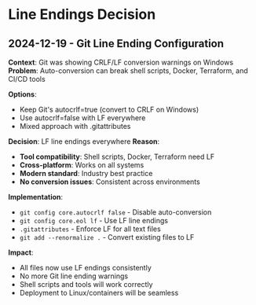 # Line Endings Decision

## 2024-12-19 - Git Line Ending Configuration

**Context**: Git was showing CRLF/LF conversion warnings on Windows
**Problem**: Auto-conversion can break shell scripts, Docker, Terraform, and CI/CD tools

**Options**:
- Keep Git's autocrlf=true (convert to CRLF on Windows)
- Use autocrlf=false with LF everywhere
- Mixed approach with .gitattributes

**Decision**: LF line endings everywhere
**Reason**: 
- **Tool compatibility**: Shell scripts, Docker, Terraform need LF
- **Cross-platform**: Works on all systems
- **Modern standard**: Industry best practice
- **No conversion issues**: Consistent across environments

**Implementation**:
- `git config core.autocrlf false` - Disable auto-conversion
- `git config core.eol lf` - Use LF line endings
- `.gitattributes` - Enforce LF for all text files
- `git add --renormalize .` - Convert existing files to LF

**Impact**: 
- All files now use LF endings consistently
- No more Git line ending warnings
- Shell scripts and tools will work correctly
- Deployment to Linux/containers will be seamless